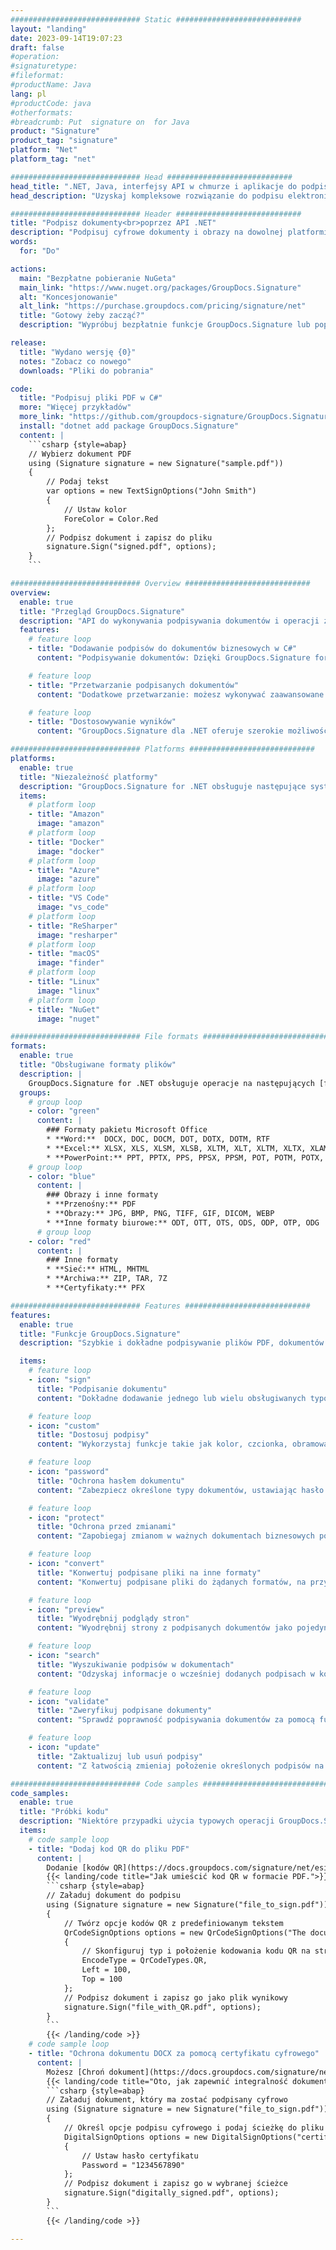 ```yaml
---
############################# Static ############################
layout: "landing"
date: 2023-09-14T19:07:23
draft: false
#operation: 
#signaturetype: 
#fileformat: 
#productName: Java
lang: pl
#productCode: java
#otherformats: 
#breadcrumb: Put  signature on  for Java
product: "Signature"
product_tag: "signature"
platform: "Net"
platform_tag: "net"

############################# Head ############################
head_title: ".NET, Java, interfejsy API w chmurze i aplikacje do podpisywania dokumentów online"
head_description: "Uzyskaj kompleksowe rozwiązanie do podpisu elektronicznego dokumentów dla aplikacji .NET, Java i opartych na chmurze. Podpisuj online popularne formaty dokumentów za pomocą prostej funkcji przeciągania i upuszczania"

############################# Header ############################
title: "Podpisz dokumenty<br>poprzez API .NET"
description: "Podpisuj cyfrowe dokumenty i obrazy na dowolnej platformie, korzystając z naszych elastycznych interfejsów API i rozwiązań opartych na aplikacjach dla programistów i użytkowników końcowych."
words:
  for: "Do"

actions:
  main: "Bezpłatne pobieranie NuGeta"
  main_link: "https://www.nuget.org/packages/GroupDocs.Signature"
  alt: "Koncesjonowanie"
  alt_link: "https://purchase.groupdocs.com/pricing/signature/net"
  title: "Gotowy żeby zacząć?"
  description: "Wypróbuj bezpłatnie funkcje GroupDocs.Signature lub poproś o licencję"

release:
  title: "Wydano wersję {0}"
  notes: "Zobacz co nowego"
  downloads: "Pliki do pobrania"

code:
  title: "Podpisuj pliki PDF w C#"
  more: "Więcej przykładów"
  more_link: "https://github.com/groupdocs-signature/GroupDocs.Signature-for-.NET"
  install: "dotnet add package GroupDocs.Signature"
  content: |
    ```csharp {style=abap}   
    // Wybierz dokument PDF
    using (Signature signature = new Signature("sample.pdf"))
    {
        // Podaj tekst
        var options = new TextSignOptions("John Smith")
        {
            // Ustaw kolor
            ForeColor = Color.Red
        };
        // Podpisz dokument i zapisz do pliku
        signature.Sign("signed.pdf", options);
    }
    ```

############################# Overview ############################
overview:
  enable: true
  title: "Przegląd GroupDocs.Signature"
  description: "API do wykonywania podpisywania dokumentów i operacji z tym związanych w aplikacjach .NET"
  features:
    # feature loop
    - title: "Dodawanie podpisów do dokumentów biznesowych w C#"
      content: "Podpisywanie dokumentów: Dzięki GroupDocs.Signature for .NET możesz dodawać różne typy podpisów, takie jak tekst, obrazy, kody kreskowe i certyfikaty cyfrowe, do dokumentów PDF i dokumentów pakietu Office. Ten interfejs API umożliwia podpisywanie dokumentów niemal dowolnym typem danych, w tym ukrytymi metadanymi."

    # feature loop
    - title: "Przetwarzanie podpisanych dokumentów"
      content: "Dodatkowe przetwarzanie: możesz wykonywać zaawansowane operacje na podpisanych dokumentach za pomocą GroupDocs.Signature. Obejmuje to wyszukiwanie istniejących podpisów w dokumentach biznesowych i weryfikację ich według określonych kryteriów. Dodatkowo możesz pobierać informacje o dokumentach i przeglądać strony za pośrednictwem tego interfejsu API .NET."

    # feature loop
    - title: "Dostosowywanie wyników"
      content: "GroupDocs.Signature dla .NET oferuje szerokie możliwości dostosowywania. Możesz precyzyjnie umieszczać podpisy w dowolnym miejscu strony dokumentu i dostosowywać ich wygląd, korzystając z różnych ustawień. Co więcej, ten interfejs API obsługuje zapisywanie przetworzonych dokumentów w szerokiej gamie obsługiwanych formatów."

############################# Platforms ############################
platforms:
  enable: true
  title: "Niezależność platformy"
  description: "GroupDocs.Signature for .NET obsługuje następujące systemy operacyjne, struktury i menedżery pakietów"
  items:
    # platform loop
    - title: "Amazon"
      image: "amazon"
    # platform loop
    - title: "Docker"
      image: "docker"
    # platform loop
    - title: "Azure"
      image: "azure"
    # platform loop
    - title: "VS Code"
      image: "vs_code"
    # platform loop
    - title: "ReSharper"
      image: "resharper"
    # platform loop
    - title: "macOS"
      image: "finder"
    # platform loop
    - title: "Linux"
      image: "linux"
    # platform loop
    - title: "NuGet"
      image: "nuget"

############################# File formats ############################
formats:
  enable: true
  title: "Obsługiwane formaty plików"
  description: |
    GroupDocs.Signature for .NET obsługuje operacje na następujących [formatach plików](https://docs.groupdocs.com/signature/net/supported-document-formats/).
  groups:
    # group loop
    - color: "green"
      content: |
        ### Formaty pakietu Microsoft Office
        * **Word:**  DOCX, DOC, DOCM, DOT, DOTX, DOTM, RTF
        * **Excel:** XLSX, XLS, XLSM, XLSB, XLTM, XLT, XLTM, XLTX, XLAM, SXC, SpreadsheetML
        * **PowerPoint:** PPT, PPTX, PPS, PPSX, PPSM, POT, POTM, POTX, PPTM
    # group loop
    - color: "blue"
      content: |
        ### Obrazy i inne formaty
        * **Przenośny:** PDF
        * **Obrazy:** JPG, BMP, PNG, TIFF, GIF, DICOM, WEBP
        * **Inne formaty biurowe:** ODT, OTT, OTS, ODS, ODP, OTP, ODG
      # group loop
    - color: "red"
      content: |
        ### Inne formaty
        * **Sieć:** HTML, MHTML
        * **Archiwa:** ZIP, TAR, 7Z
        * **Certyfikaty:** PFX

############################# Features ############################
features:
  enable: true
  title: "Funkcje GroupDocs.Signature"
  description: "Szybkie i dokładne podpisywanie plików PDF, dokumentów biurowych i obrazów"

  items:
    # feature loop
    - icon: "sign"
      title: "Podpisanie dokumentu"
      content: "Dokładne dodawanie jednego lub wielu obsługiwanych typów podpisów w dowolnym określonym miejscu dokumentów biznesowych."

    # feature loop
    - icon: "custom"
      title: "Dostosuj podpisy"
      content: "Wykorzystaj funkcje takie jak kolor, czcionka, obramowanie, obrót itp., aby skonfigurować wygląd podpisów."

    # feature loop
    - icon: "password"
      title: "Ochrona hasłem dokumentu"
      content: "Zabezpiecz określone typy dokumentów, ustawiając hasło po podpisaniu."

    # feature loop
    - icon: "protect"
      title: "Ochrona przed zmianami"
      content: "Zapobiegaj zmianom w ważnych dokumentach biznesowych po złożeniu podpisu za pomocą certyfikatu cyfrowego."

    # feature loop
    - icon: "convert"
      title: "Konwertuj podpisane pliki na inne formaty"
      content: "Konwertuj podpisane pliki do żądanych formatów, na przykład zapisując dokument programu Word jako plik PDF."

    # feature loop
    - icon: "preview"
      title: "Wyodrębnij podglądy stron"
      content: "Wyodrębnij strony z podpisanych dokumentów jako pojedyncze obrazy do przyszłego przetwarzania."

    # feature loop
    - icon: "search"
      title: "Wyszukiwanie podpisów w dokumentach"
      content: "Odzyskaj informacje o wcześniej dodanych podpisach w konkretnych dokumentach."

    # feature loop
    - icon: "validate"
      title: "Zweryfikuj podpisane dokumenty"
      content: "Sprawdź poprawność podpisywania dokumentów za pomocą funkcji walidacji."

    # feature loop
    - icon: "update"
      title: "Zaktualizuj lub usuń podpisy"
      content: "Z łatwością zmieniaj położenie określonych podpisów na stronie, modyfikuj ich tekst lub usuwaj je bez żadnych problemów."

############################# Code samples ############################
code_samples:
  enable: true
  title: "Próbki kodu"
  description: "Niektóre przypadki użycia typowych operacji GroupDocs.Signature dla .NET"
  items:
    # code sample loop
    - title: "Dodaj kod QR do pliku PDF"
      content: |
        Dodanie [kodów QR](https://docs.groupdocs.com/signature/net/esign-document-with-qr-code-signature/) do określonych stron dokumentów PDF może usprawnić procesy biznesowe. Poniżej znajduje się przykład dodania kodu QR za pomocą GroupDocs.Signature.
        {{< landing/code title="Jak umieścić kod QR w formacie PDF.">}}
        ```csharp {style=abap}
        // Załaduj dokument do podpisu
        using (Signature signature = new Signature("file_to_sign.pdf"))
        {
            // Twórz opcje kodów QR z predefiniowanym tekstem
            QrCodeSignOptions options = new QrCodeSignOptions("The document is approved by John Smith")
            {
                // Skonfiguruj typ i położenie kodowania kodu QR na stronie
                EncodeType = QrCodeTypes.QR,
                Left = 100,
                Top = 100
            };
            // Podpisz dokument i zapisz go jako plik wynikowy
            signature.Sign("file_with_QR.pdf", options);
        }
        ```
        {{< /landing/code >}}
    # code sample loop
    - title: "Ochrona dokumentu DOCX za pomocą certyfikatu cyfrowego"
      content: |
        Możesz [Chroń dokument](https://docs.groupdocs.com/signature/net/esign-document-with-digital-signature/), używając podpisów osobistych lub firmowych przechowywanych jako certyfikaty cyfrowe. Tak chronionych dokumentów nie można modyfikować bez unieważnienia podpisu.
        {{< landing/code title="Oto, jak zapewnić integralność dokumentów.">}}
        ```csharp {style=abap}   
        // Załaduj dokument, który ma zostać podpisany cyfrowo
        using (Signature signature = new Signature("file_to_sign.pdf"))
        {
            // Określ opcje podpisu cyfrowego i podaj ścieżkę do pliku certyfikatu
            DigitalSignOptions options = new DigitalSignOptions("certificate.pfx")
            {
                // Ustaw hasło certyfikatu
                Password = "1234567890"
            };
            // Podpisz dokument i zapisz go w wybranej ścieżce
            signature.Sign("digitally_signed.pdf", options);
        }
        ```
        {{< /landing/code >}}

---
```

